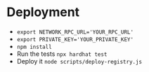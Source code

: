 # Deployment
- `export NETWORK_RPC_URL='YOUR_RPC_URL'`
- `export PRIVATE_KEY='YOUR_PRIVATE_KEY'`
- `npm install`
- Run the tests `npx hardhat test`
- Deploy it `node scripts/deploy-registry.js`

